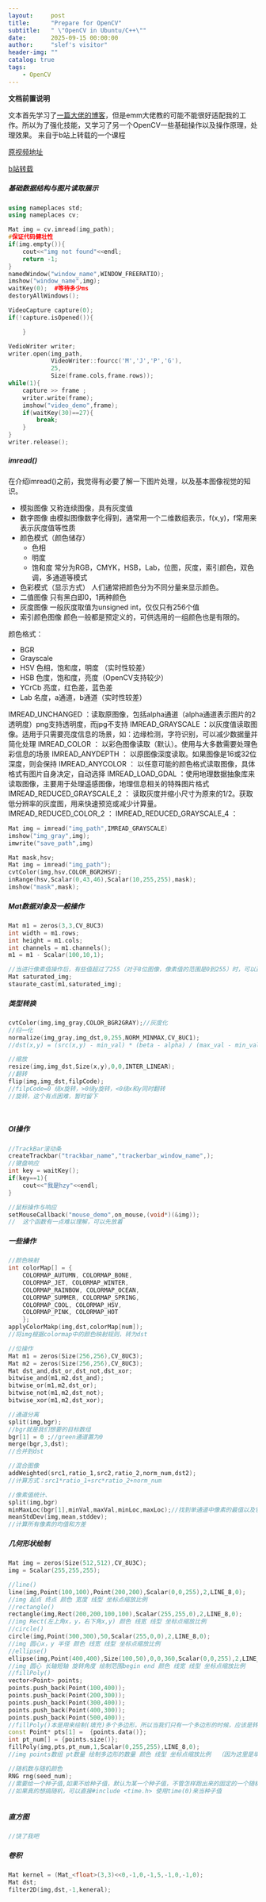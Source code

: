```yaml
---
layout:     post
title:      "Prepare for OpenCV"
subtitle:   " \"OpenCV in Ubuntu/C++\""
date:       2025-09-15 00:00:00
author:     "slef's visitor"
header-img: ""
catalog: true
tags:
    - OpenCV
---
```


**文档前置说明**

文本首先学习了[一篇大佬的博客](https://blog.csdn.net/VJOEE/article/details/136037258?%20sharetype=blog&shareId=136037258&sharerefer=APP&sharesource=hzy1754203003&sharefrom=link)，但是emm大佬教的可能不能很好适配我的工作。所以为了强化技能，又学习了另一个OpenCV一些基础操作以及操作原理，处理效果。
来自于b站上转载的一个课程

[原视频地址](https://www.computervision.zone/courses/opencv-cv/ )

[b站转载](https://www.bilibili.com/video/BV11A411T7rL/?share_source=copy_web&vd_source=8764f6c9f32bdb5a73fbda89a5f547f5)



##### 基础数据结构与图片读取展示
``` c++
using nameplaces std;
using nameplaces cv;

Mat img = cv.imread(img_path);
#保证代码健壮性
if(img.empty()){
    cout<<"img not found"<<endl;
    return -1;
}
namedWindow("window_name",WINDOW_FREERATIO);
imshow("window_name",img);
waitKey(0);  #等待多少ms
destoryAllWindows();

VideoCapture capture(0);
if(!capture.isOpened()){

    }

VedioWriter writer;
writer.open(img_path,
            VideoWriter::fourcc('M','J','P','G'),
            25,
            Size(frame.cols,frame.rows));
while(1){
    capture >> frame ;
    writer.write(frame);
    imshow("video_demo",frame);
    if(waitKey(30)==27){
        break;
    }
}
writer.release();
```
##### imread()
在介绍imread()之前，我觉得有必要了解一下图片处理，以及基本图像视觉的知识。
* 模拟图像
    又称连续图像，具有灰度值
* 数字图像
    由模拟图像数字化得到，通常用一个二维数组表示，f(x,y)，f常用来表示灰度值等性质
* 颜色模式（颜色储存）
    * 色相
    * 明度
    * 饱和度
    常分为RGB，CMYK，HSB，Lab，位图，灰度，索引颜色，双色调，多通道等模式
* 色彩模式（显示方式）
    人们通常把颜色分为不同分量来显示颜色。
* 二值图像
    只有黑白即0，1两种颜色
* 灰度图像
    一般灰度取值为unsigned int，仅仅只有256个值
* 索引颜色图像
    颜色一般都是预定义的，可供选用的一组颜色也是有限的。

颜色格式：
* BGR
* Grayscale
* HSV 色相，饱和度，明度 （实时性较差）
* HSB 色度，饱和度，亮度（OpenCV支持较少）
* YCrCb 亮度，红色差，蓝色差
* Lab 名度，a通道，b通道（实时性较差）


IMREAD_UNCHANGED ：读取原图像，包括alpha通道（alpha通道表示图片的2透明度）png支持透明度，而jpg不支持
IMREAD_GRAYSCALE ：以灰度值读取图像。适用于只需要亮度信息的场景，如：边缘检测，字符识别，可以减少数据量并简化处理
IMREAD_COLOR ： 以彩色图像读取（默认）。使用与大多数需要处理色彩信息的场景
IMREAD_ANYDEPTH ： 以原图像深度读取。如果图像是16或32位深度，则会保持
IMREAD_ANYCOLOR ： 以任意可能的颜色格式读取图像，具体格式有图片自身决定，自动选择
IMREAD_LOAD_GDAL ：使用地理数据抽象库来读取图像，主要用于处理遥感图像，地理信息相关的特殊图片格式
IMREAD_REDUCED_GRAYSCALE_2 ： 读取灰度并缩小尺寸为原来的1/2。获取低分辨率的灰度图，用来快速预览或减少计算量。
IMREAD_REDUCED_COLOR_2 ： 
IMREAD_REDUCED_GRAYSCALE_4 ：

``` c++
Mat img = imread("img_path",IMREAD_GRAYSCALE)
imshow("img_gray",img);
imwrite("save_path",img)
```

``` c++
Mat mask,hsv;
Mat img = imread("img_path");
cvtColor(img,hsv,COLOR_BGR2HSV);
inRange(hsv,Scalar(0,43,46),Scalar(10,255,255),mask);
imshow("mask",mask);
```

##### Mat数据对象及一般操作
``` c++
Mat m1 = zeros(3,3,CV_8UC3)
int width = m1.rows;
int height = m1.cols;
int channels = m1.channels();
m1 = m1 - Scalar(100,10,1);

//当进行像素值操作后，有些值超过了255（对于8位图像，像素值的范围是0到255）时，可以选择进行饱和操作（saturate），将超过范围的值强制截断到合法范围内。
Mat saturated_img;
staurate_cast(m1,saturated_img);
```
##### 类型转换
``` c++
cvtColor(img,img_gray,COLOR_BGR2GRAY);//灰度化
//归一化
normalize(img_gray,img_dst,0,255,NORM_MINMAX,CV_8UC1);
//dst(x,y) = (src(x,y) - min_val) * (beta - alpha) / (max_val - min_val) + alpha

//缩放
resize(img,img_dst,Size(x,y),0,0,INTER_LINEAR);
//翻转
flip(img,img_dst,filpCode);
//filpCode=0 绕x旋转，>0绕y旋转，<0绕x和y同时翻转
//旋转，这个有点困难，暂时留下




```

##### OI操作
``` c++
//TrackBar滚动条 
createTrackbar("trackbar_name","trackerbar_window_name",);
//键盘响应
int key = waitKey();
if(key==1){
    cout<<"我是hzy"<<endl;
}

//鼠标操作与响应
setMouseCallback("mouse_demo",on_mouse,(void*)(&img));
//  这个函数有一点难以理解，可以先放着
```
##### 一些操作
``` c++
//颜色映射
int colorMap[] = {
	COLORMAP_AUTUMN, COLORMAP_BONE,
	COLORMAP_JET, COLORMAP_WINTER,
	COLORMAP_RAINBOW, COLORMAP_OCEAN,
	COLORMAP_SUMMER, COLORMAP_SPRING,
	COLORMAP_COOL, COLORMAP_HSV,
	COLORMAP_PINK, COLORMAP_HOT
	};
applyColorMakp(img,dst,colorMap[num]);
//将img根据colormap中的颜色映射规则，转为dst

//位操作
Mat m1 = zeros(Size(256,256),CV_8UC3);
Mat m2 = zeros(Size(256,256),CV_8UC3);
Mat dst_and,dst_or,dst_not,dst_xor;
bitwise_and(m1,m2,dst_and);
bitwise_or(m1,m2,dst_or);
bitwise_not(m1,m2,dst_not);
bitwise_xor(m1,m2,dst_xor);

//通道分离
split(img,bgr);
//bgr就是我们想要的目标数组
bgr[1] = 0 ;//green通道置为0
merge(bgr,3,dst);
//合并到dst

//混合图像
addWeighted(src1,ratio_1,src2,ratio_2,norm_num,dst2);
//计算方式：src1*ratio_1+src*ratio_2+norm_num

//像素值统计、
split(img,bgr)
minMaxLoc(bgr[1],minVal,maxVal,minLoc,maxLoc);//找到单通道中像素的最值以及它们的位置
meanStdDev(img,mean,stddev);
//计算所有像素的均值和方差

```
##### 几何形状绘制
``` c++
Mat img = zeros(Size(512,512),CV_8U3C);
img = Scalar(255,255,255);

//line()
line(img,Point(100,100),Point(200,200),Scalar(0,0,255),2,LINE_8,0);
//img 起点 终点 颜色 宽度 线型 坐标点缩放比例
//rectangle()
rectangle(img,Rect(200,200,100,100),Scalar(255,255,0),2,LINE_8,0);
//img Rect(左上角x，y，右下角x,y) 颜色 线宽 线型 坐标点缩放比例
//circle()
circle(img,Point(300,300),50,Scalar(255,0,0),2,LINE_8,0);
//img 圆心x，y 半径 颜色 线宽 线型 坐标点缩放比例
//ellipse()
ellipse(img,Point(400,400),Size(100,50),0,0,360,Scalar(0,0,255),2,LINE_8,0);
//img 圆心 长轴短轴 旋转角度 绘制范围begin end 颜色 线宽 线型 坐标点缩放比例 
//fillPoly()
vector<Point> points;
points.push_back(Point(100,400));
points.push_back(Point(200,300));
points.push_back(Point(300,400));
points.push_back(Point(400,300));
points.push_back(Point(500,400));
//fillPoly()本是用来绘制(填充)多个多边形，所以当我们只有一个多边形的时候，应该是转为vector Point<Point>
const Point* pts[1] =  {points.data()};
int pt_num[] = {points.size()};
fillPoly(img,pts,pt_num,1,Scalar(0,255,255),LINE_8,0);
//img points数组 pt数量 绘制多边形的数量 颜色 线型 坐标点缩放比例  （因为这里是填充fill，所以没有线宽这个参数）

//随机数与随机颜色
RNG rng(seed_num);
//需要给一个种子值,如果不给种子值，默认为某一个种子值，不管怎样跑出来的固定的一个随机数列。
//如果真的想搞随机，可以直接#include <time.h> 使用time(0)来当种子值



```

##### 直方图
``` c++
//饶了我吧
```

##### 卷积
``` c++
Mat kernel = (Mat_<float>(3,3)<<0,-1,0,-1,5,-1,0,-1,0);
Mat dst;
filter2D(img,dst,-1,keneral);
```
